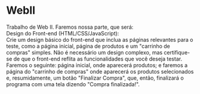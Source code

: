 # WebII
Trabalho de Web II.
Faremos nossa parte, que será:<br>
Design do Front-end (HTML/CSS/JavaScript):<br>
Crie um design básico do front-end que inclua as páginas relevantes para o teste, como a página inicial, página de produtos e um "carrinho de compras" simples. Não é necessário um design complexo, mas certifique-se de que o front-end reflita as funcionalidades que você deseja testar.<br>
Faremos o seguinte: página inicial, onde aparecerá produtos; e faremos a página do "carrinho de compras" onde aparecerá os produtos selecionados e, resumidamente, um botão "Finalizar Compra", que, então, finalizará o programa com uma tela dizendo "Compra finalizada!".<br>